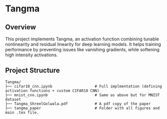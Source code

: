 # Tangma

## Overview

This project implements Tangma, an activation function combining tunable nonlinearity and residual linearity for deep learning models. It helps training performance by preventing issues like vanishing gradients, while softening high intensity activations. 

## Project Structure

```plaintext
Tangma/
├── cifar10_cnn.ipynb                   # Full implmentation (defining activation functions + custom CIFAR10 CNN)
├── mnist_cnn.ipynb                     # Same as above but for MNIST dataset
├── Tangma_ShreelGolwala.pdf            # A pdf copy of the paper
├── tangma_paper                        # Folder with all figures and main .tex file.  


